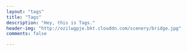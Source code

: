 ```yaml
---
layout: "tags"
title: "Tags"
description: "Hey, this is Tags."
header-img: "http://ozilwgpje.bkt.clouddn.com/scenery/bridge.jpg"
comments: false

---
```



